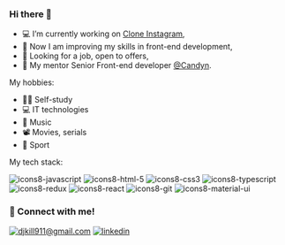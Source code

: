### Hi there 👋


- 💻 I’m currently working on [Clone Instagram](https://github.com/Djkill1994/instagram-jedi-app),
- 🧬 Now I am improving my skills in front-end development,
- 🔎 Looking for a job, open to offers,
- 🤝 My mentor Senior Front-end developer [@Candyn](https://github.com/Candyn).


My hobbies:
- 👨‍💻 Self-study 
- 💻 IT technologies
- 🎵 Music
- 📽 Movies, serials
- 💪 Sport

My tech stack:


![icons8-javascript](https://user-images.githubusercontent.com/84898137/163675725-5cf4dbd7-d5c1-4aae-9dfb-e0f35501facb.png)
![icons8-html-5](https://user-images.githubusercontent.com/84898137/163675719-092062fa-0d68-4386-9dea-7531657b6ce8.png)
![icons8-css3](https://user-images.githubusercontent.com/84898137/163675720-a294abc2-8177-4a9d-8ea2-d79be9247bf3.png)
![icons8-typescript](https://user-images.githubusercontent.com/84898137/163675724-e5d9ba1b-63be-4127-aebf-bc0db089045c.png)
![icons8-redux](https://user-images.githubusercontent.com/84898137/163675721-e9cdb4d7-41eb-45bb-9082-4348c9f9018b.png)
![icons8-react](https://user-images.githubusercontent.com/84898137/163675726-24bf6905-5bb4-4dbe-968c-16471036ddd5.png)
![icons8-git](https://user-images.githubusercontent.com/84898137/163675718-18e3956c-56d8-4764-a2ec-08e95ba26e62.png)
![icons8-material-ui](https://user-images.githubusercontent.com/84898137/163675722-71cb75a8-0e1b-4328-84f4-d064d57d00ea.png)

### 🤝 Connect with me!

[![djkill911@gmail.com](https://img.shields.io/badge/djkill911@gmail.com%20-%23E62B1E.svg?&style=for-the-badge&logo=mail.ru&logoColor=white)](mailto:djkill911@gmail.com) [![linkedin](https://img.shields.io/badge/linkedin%20-%230077B5.svg?&style=for-the-badge&logo=linkedin&logoColor=white)](https://www.linkedin.com/in/vlad-bruyok/)
